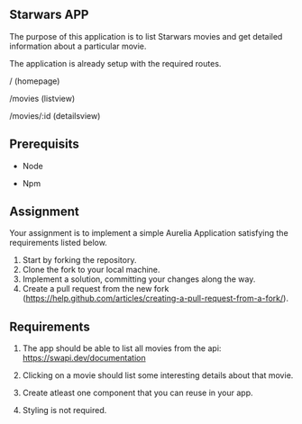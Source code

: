 ## Starwars APP

The purpose of this application is to list Starwars movies and get detailed information about a particular movie.

The application is already setup with the required routes.

/ 						  (homepage)

/movies 		    (listview)

/movies/:id     (detailsview)

## Prerequisits

- Node 

- Npm

## Assignment

Your assignment is to implement a simple Aurelia Application satisfying the requirements listed below.

1. Start by forking the repository.
2. Clone the fork to your local machine.
3. Implement a solution, committing your changes along the way.
4. Create a pull request from the new fork (https://help.github.com/articles/creating-a-pull-request-from-a-fork/).

## Requirements

1. The app should be able to list all movies from the api: https://swapi.dev/documentation

2. Clicking on a movie should list some interesting details about that movie.

3. Create atleast one component that you can reuse in your app. 
4. Styling is not required. 
